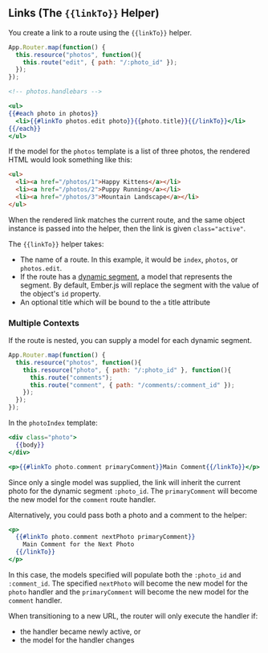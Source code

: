 ## Links (The `{{linkTo}}` Helper)

You create a link to a route using the `{{linkTo}}` helper.

```js
App.Router.map(function() {
  this.resource("photos", function(){
    this.route("edit", { path: "/:photo_id" });
  });
});
```

```handlebars
<!-- photos.handlebars -->

<ul>
{{#each photo in photos}}
  <li>{{#linkTo photos.edit photo}}{{photo.title}}{{/linkTo}}</li>
{{/each}}
</ul>
```

If the model for the `photos` template is a list of three photos, the
rendered HTML would look something like this:

```html
<ul>
  <li><a href="/photos/1">Happy Kittens</a></li>
  <li><a href="/photos/2">Puppy Running</a></li>
  <li><a href="/photos/3">Mountain Landscape</a></li>
</ul>
```

When the rendered link matches the current route, and the same
object instance is passed into the helper, then the link is given
`class="active"`.

The `{{linkTo}}` helper takes:

* The name of a route. In this example, it would be `index`, `photos`, or
  `photos.edit`.
* If the route has a [dynamic segment](/guides/routing/defining-your-routes/#toc_dynamic-segments),
  a model that represents the segment. By default, Ember.js will replace the segment with the
  value of the object's `id` property.
* An optional title which will be bound to the `a` title attribute

### Multiple Contexts

If the route is nested, you can supply a model for each dynamic
segment.

```js
App.Router.map(function() {
  this.resource("photos", function(){
    this.resource("photo", { path: "/:photo_id" }, function(){
      this.route("comments");
      this.route("comment", { path: "/comments/:comment_id" });
    });
  });
});
```

In the `photoIndex` template:

```handlebars
<div class="photo">
  {{body}}
</div>

<p>{{#linkTo photo.comment primaryComment}}Main Comment{{/linkTo}}</p>
```

Since only a single model was supplied, the link will inherit the
current photo for the dynamic segment `:photo_id`. The `primaryComment`
will become the new model for the `comment` route handler.

Alternatively, you could pass both a photo and a comment to the helper:

```handlebars
<p>
  {{#linkTo photo.comment nextPhoto primaryComment}}
    Main Comment for the Next Photo
  {{/linkTo}}
</p>
```

In this case, the models specified will populate both the `:photo_id`
and `:comment_id`. The specified `nextPhoto` will become the new
model for the `photo` handler and the `primaryComment` will become the
new model for the `comment` handler.

When transitioning to a new URL, the router will only execute the
handler if:

* the handler became newly active, or
* the model for the handler changes
